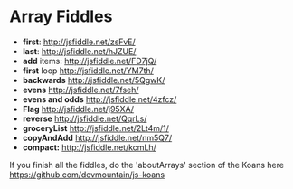 Array Fiddles
==========================

* **first**: http://jsfiddle.net/zsFvE/
* **last**: http://jsfiddle.net/hJZUE/
* **add** items: http://jsfiddle.net/FD7jQ/
* **first** loop http://jsfiddle.net/YM7th/
* **backwards** http://jsfiddle.net/5QgwK/
* **evens** http://jsfiddle.net/7fseh/
* **evens and odds** http://jsfiddle.net/4zfcz/
* **Flag** http://jsfiddle.net/j95XA/
* **reverse** http://jsfiddle.net/QqrLs/
* **groceryList**  http://jsfiddle.net/2Lt4m/1/
* **copyAndAdd** http://jsfiddle.net/nm5Q7/
* **compact:** http://jsfiddle.net/kcmLh/

If you finish all the fiddles, do the 'aboutArrays' section of the Koans here https://github.com/devmountain/js-koans
